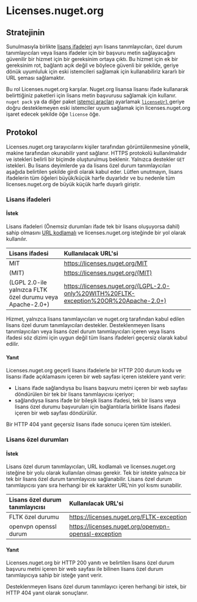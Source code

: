 # <a name="licensesnugetorg"></a>Licenses.nuget.org

## <a name="rationale"></a>Stratejinin

Sunulmasıyla birlikte [lisans ifadeleri](nuspec.md#license) ayrı lisans tanımlayıcıları, özel durum tanımlayıcıları veya lisans ifadeler için bir başvuru metin sağlayacağını güvenilir bir hizmet için bir gereksinim ortaya çıktı.
Bu hizmet için ek bir gereksinim rot, bağlantı açık değil ve böylece güvenli bir şekilde, geriye dönük uyumluluk için eski istemcileri sağlamak için kullanabiliriz kararlı bir URL şeması sağlamaktır.

Bu rol Licenses.nuget.org karşılar. Nuget.org lisansa lisansı ifade kullanarak belirttiğiniz paketleri için lisans metin başvurusu sağlamak için kullanır. `nuget pack` ya da diğer paket [istemci araçları](https://docs.microsoft.com/en-us/nuget/install-nuget-client-tools) ayarlamak [ `licenseUrl` ](nuspec.md#licenseurl) geriye doğru desteklemeyen eski istemciler uyum sağlamak için licenses.nuget.org işaret edecek şekilde öğe `license` öğe.

## <a name="protocol"></a>Protokol

Licenses.nuget.org tarayıcılarını kişiler tarafından görüntülenmesine yönelik, makine tarafından okunabilir yanıt sağlanır.
HTTPS protokolü kullanılmalıdır ve istekleri belirli bir biçimde oluşturulmuş beklenir. Yalnızca destekler `GET` istekleri.
Bu lisans deyimlerde ya da lisans özel durum tanımlayıcıları aşağıda belirtilen şekilde girdi olarak kabul eder. Lütfen unutmayın, lisans ifadelerin tüm öğeleri büyük/küçük harfe duyarlıdır ve bu nedenle tüm licenses.nuget.org de büyük küçük harfe duyarlı giriştir.

### <a name="license-expressions"></a>Lisans ifadeleri

#### <a name="request"></a>İstek

Lisans ifadeleri (Önemsiz durumları ifade tek bir lisans oluşuyorsa dahil) sahip olmasını [URL kodlamalı](https://tools.ietf.org/html/rfc3986#section-2.1) ve licenses.nuget.org isteğinde bir yol olarak kullanılır.

| Lisans ifadesi | Kullanılacak URL'si |
|:---|:---|
MIT                                                | https://licenses.nuget.org/MIT
(MIT)                                              | https://licenses.nuget.org/(MIT)
(LGPL 2.0-ile yalnızca FLTK özel durumu veya Apache-2.0+) | https://licenses.nuget.org/(LGPL-2.0-only%20WITH%20FLTK-exception%20OR%20Apache-2.0+)

Hizmet, yalnızca lisans tanımlayıcıları ve nuget.org tarafından kabul edilen lisans özel durum tanımlayıcıları destekler. Desteklenmeyen lisans tanımlayıcıları veya lisans özel durum tanımlayıcıları içeren veya lisans ifadesi söz dizimi için uygun değil tüm lisans ifadeleri geçersiz olarak kabul edilir.

#### <a name="response"></a>Yanıt

Licenses.nuget.org geçerli lisans ifadelerle bir HTTP 200 durum kodu ve lisansı ifade açıklamasını içeren bir web sayfası içeren isteklere yanıt verir:
* Lisans ifade sağlandıysa bu lisans başvuru metni içeren bir web sayfası döndürülen bir tek bir lisans tanımlayıcısı içeriyor;
* sağlandıysa lisans ifade bir bileşik lisans ifadesi, tek bir lisans veya lisans özel durumu başvuruları için bağlantılarla birlikte lisans ifadesi içeren bir web sayfası döndürülür.

Bir HTTP 404 yanıt geçersiz lisans ifade sonucu içeren tüm istekleri.

### <a name="license-exceptions"></a>Lisans özel durumları

#### <a name="request"></a>İstek

Lisans özel durum tanımlayıcıları, URL kodlamalı ve licenses.nuget.org isteğine bir yolu olarak kullanılan olması gerekir. Tek bir istekte yalnızca bir tek bir lisans özel durum tanımlayıcısı sağlanabilir. Lisans özel durum tanımlayıcısı yanı sıra herhangi bir ek karakter URL'nin yol kısmı sunabilir.

| Lisans özel durum tanımlayıcısı | Kullanılacak URL'si |
|:---|:---|
FLTK özel durumu            | https://licenses.nuget.org/FLTK-exception
openvpn openssl durum | https://licenses.nuget.org/openvpn-openssl-exception

#### <a name="response"></a>Yanıt

Licenses.nuget.org bir HTTP 200 yanıtı ve belirtilen lisans özel durum başvuru metni içeren bir web sayfası ile bilinen lisans özel durum tanımlayıcıya sahip bir isteğe yanıt verir.

Desteklenmeyen lisans özel durum tanımlayıcı içeren herhangi bir istek, bir HTTP 404 yanıt olarak sonuçlanır.